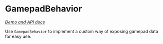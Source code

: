 # GamepadBehavior

_[Demo and API docs](http://alangdm.github.io/gamepad-behavior)_

Use `GamepadBehavior` to implement a custom way of exposing gamepad data for easy use.
